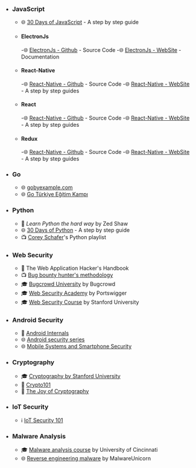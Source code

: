 * ### JavaScript
  - :globe_with_meridians: [30 Days of JavaScript](https://github.com/Asabeneh/30DaysOfJavaScript) - A step by step guide
   * #### ElectronJs
      -:globe_with_meridians: [ElectronJs - Github](https://github.com/electron/electron) - Source Code 
      -:globe_with_meridians: [ElectronJs - WebSite](https://www.electronjs.org/docs/latest/development/source-code-directory-structure) - Documentation
   * #### React-Native
      -:globe_with_meridians: [React-Native - Github](https://github.com/facebook/react-native) - Source Code 
      -:globe_with_meridians: [React-Native - WebSite](https://reactnative.dev/) - A step by step guides
   * #### React
      -:globe_with_meridians: [React-Native - Github](https://github.com/facebook/react) - Source Code 
      -:globe_with_meridians: [React-Native - WebSite](https://reactjs.org/) - A step by step guides
   * #### Redux
      -:globe_with_meridians: [React-Native - Github](https://github.com/reduxjs/redux) - Source Code 
      -:globe_with_meridians: [React-Native - WebSite](https://redux.js.org/) - A step by step guides
   
* ### Go
  - :globe_with_meridians: [gobyexample.com](https://gobyexample.com)
  - :globe_with_meridians: [Go Türkiye Eğitim Kampı](https://www.youtube.com/playlist?list=PLX2txCMVbkjyqrdV5TsJ5iW-bhVNeBMaq)

* ### Python
  - :book: *Learn Python the hard way* by Zed Shaw
  - :globe_with_meridians: [30 Days of Python](https://github.com/Asabeneh/30-Days-Of-Python) - A step by step guide
  - :tv: [Corey Schafer](https://www.youtube.com/playlist?list=PL-osiE80TeTt2d9bfVyTiXJA-UTHn6WwU)'s Python playlist


* ### Web Security
  - :book: The Web Application Hacker's Handbook
  - :tv: [Bug bounty hunter's methodology](https://www.youtube.com/watch?v=Qw1nNPiH_Go)
  - :mortar_board: [Bugcrowd University](https://github.com/bugcrowd/bugcrowd_university) by Bugcrowd
  - :mortar_board: [Web Security Academy](https://portswigger.net/web-security) by Portswigger
  - :mortar_board: [Web Security Course](https://www.youtube.com/playlist?list=PL1y1iaEtjSYiiSGVlL1cHsXN_kvJOOhu-) by Stanford University

* ### Android Security
  - :book: [Android Internals](http://newandroidbook.com/AIvI-M-RL1.pdf)
  - :globe_with_meridians: [Android security series](https://manifestsecurity.com/android-application-security)
  - :globe_with_meridians: [Mobile Systems and Smartphone Security](https://mobisec.reyammer.io/slides)

* ### Cryptography
  - :mortar_board: [Cryptography by Stanford University](https://www.coursera.org/learn/crypto)
  - :book: [Crypto101](https://www.crypto101.io)
  - :book: [The Joy of Cryptography](https://web.engr.oregonstate.edu/~rosulekm/crypto)

* ### IoT Security
  - :information_source: [IoT Security 101](https://github.com/V33RU/IoTSecurity101)

* ### Malware Analysis
  - :mortar_board: [Malware analysis course](https://class.malware.re/) by University of Cincinnati
  - :globe_with_meridians: [Reverse engineering malware](https://malwareunicorn.org/[[/workshops]]) by MalwareUnicorn 
